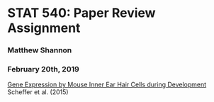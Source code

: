 # STAT 540: Paper Review Assignment
### Matthew Shannon
### February 20th, 2019

[Gene Expression by Mouse Inner Ear Hair Cells during Development](https://www.ncbi.nlm.nih.gov/pmc/articles/PMC4405555/pdf/zns6366.pdf)
Scheffer et al. (2015)

